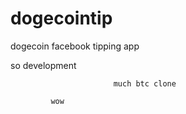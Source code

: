 dogecointip
===========

dogecoin facebook tipping app

so development
           
                           much btc clone

             wow
